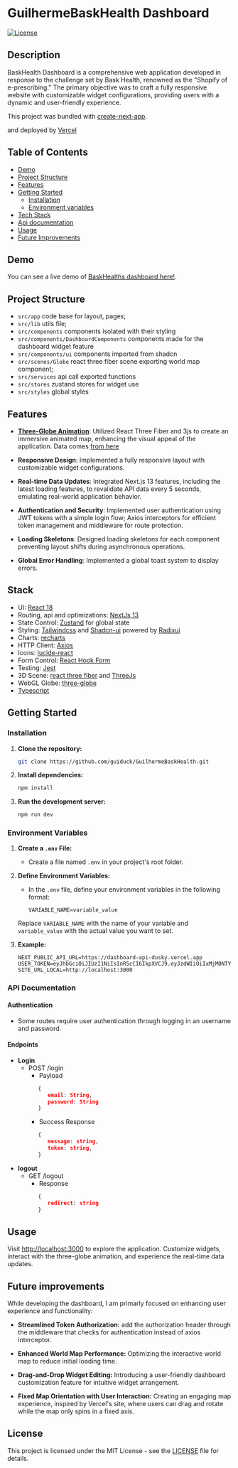 # GuilhermeBaskHealth Dashboard

[![License](https://img.shields.io/badge/license-MIT-blue.svg)](https://opensource.org/licenses/MIT)

## Description

BaskHealth Dashboard is a comprehensive web application developed in response to the challenge set by Bask Health, renowned as the "Shopify of e-prescribing." The primary objective was to craft a fully responsive website with customizable widget configurations, providing users with a dynamic and user-friendly experience.

This project was bundled with [create-next-app](https://nextjs.org/docs/pages/api-reference/create-next-app).

and deployed by [Vercel](https://vercel.com/)

## Table of Contents

- [Demo](#demo)
- [Project Structure](#project-structure)
- [Features](#features)
- [Getting Started](#getting-started)
  - [Installation](#installation)
  - [Environment variables](#environment-variables)
- [Tech Stack](#stack)
- [Api documentation](#api-documentation)
- [Usage](#usage)
- [Future Improvements](#future-improvements)

## Demo

You can see a live demo of [BaskHealths dashboard here!](https://guilherme-bask-health.vercel.app/).

## Project Structure

- `src/app` code base for layout, pages;
- `src/lib` utils file;
- `src/components` components isolated with their styling
- `src/components/DashboardComponents` components made for the dashboard widget feature
- `src/components/ui` components imported from shadcn
- `src/scenes/Globe` react three fiber scene exporting world map component;
- `src/services` api call exported functions
- `src/stores` zustand stores for widget use
- `src/styles` global styles

## Features

- **[Three-Globe Animation](https://www.npmjs.com/package/three-globe)**:
 Utilized React Three Fiber and 3js to create an immersive animated map, enhancing the visual appeal of the application. Data comes [from here](https://geojson-maps.ash.ms)

- **Responsive Design**: Implemented a fully responsive layout with customizable widget configurations.

- **Real-time Data Updates**: Integrated Next.js 13 features, including the latest loading features, to revalidate API data every 5 seconds, emulating real-world application behavior.

- **Authentication and Security**: Implemented user authentication using JWT tokens with a simple login flow; Axios interceptors for efficient token management and middleware for route protection.

- **Loading Skeletons**: Designed loading skeletons for each component preventing layout shifts during asynchronous operations.

- **Global Error Handling**: Implemented a global toast system to display errors.

## Stack

- UI: [React 18](https://reactjs.org/)
- Routing, api and optimizations: [NextJs 13](https://nextjs.org)
- State Control: [Zustand](https://github.com/pmndrs/zustand) for global state
- Styling: [Tailwindcss](https://tailwindcss.com/) and [Shadcn-ui](https://ui.shadcn.com/) powered by [Radixui](https://www.radix-ui.com/)
- Charts: [recharts](https://recharts.org/en-US/)
- HTTP Client: [Axios](https://github.com/axios/axios) 
- Icons: [lucide-react](https://lucide.dev/guide/packages/lucide-react)
- Form Control: [React Hook Form](https://react-hook-form.com/)
- Testing: [Jest](https://jestjs.io/pt-BR/)
- 3D Scene: [react three fiber](https://docs.pmnd.rs/react-three-fiber/getting-started/introduction) and [ThreeJs](https://threejs.org)
- WebGL Globe: [three-globe](https://www.npmjs.com/package/three-globe)
- [Typescript](https://www.typescriptlang.org/)

## Getting Started

### Installation

1. **Clone the repository:**

   ```bash
   git clone https://github.com/guiduck/GuilhermeBaskHealth.git
   ```

2. **Install dependencies:**

   ```bash
   npm install
   ```

3. **Run the development server:**

   ```bash
   npm run dev
   ```

### Environment Variables

1. **Create a `.env` File:**

   - Create a file named `.env` in your project's root folder.

2. **Define Environment Variables:**

   - In the `.env` file, define your environment variables in the following format:
   
     ```
     VARIABLE_NAME=variable_value
     ```

   Replace `VARIABLE_NAME` with the name of your variable and `variable_value` with the actual value you want to set.

3. **Example:**

   ```plaintext
   NEXT_PUBLIC_API_URL=https://dashboard-api-dusky.vercel.app
   USER_TOKEN=eyJhbGciOiJIUzI1NiIsInR5cCI6IkpXVCJ9.eyJzdWIiOiIxMjM0NTY3ODkwIiwibmFtZSI6IkpvaG4gRG9lIiwiaWF0IjoxNTE2MjM5MDIyfQ.SflKxwRJSMeKKF2QT4fwpMeJf36POk6yJV_adQssw5c
   SITE_URL_LOCAL=http://localhost:3000

### API Documentation

#### Authentication

- Some routes require user authentication through logging in an username and password.

#### Endpoints
   - **Login**
      - POST /login
         - Payload
         ```json
            {
               email: String,
               password: String
            }
         ```
         - Success Response
         ```json
            {
               message: string,
               token: string,
            }
         ```
   - **logout**
      - GET /logout
         - Response
         ```json
            { 
               redirect: string 
            }
         ```

## Usage

Visit [http://localhost:3000](http://localhost:3000) to explore the application. Customize widgets, interact with the three-globe animation, and experience the real-time data updates.

## Future improvements

While developing the dashboard, I am primarly focused on enhancing user experience and functionality:

- **Streamlined Token Authorization:** add the authorization header through the middleware that checks for authentication instead of axios interceptor.

- **Enhanced World Map Performance:** Optimizing the interactive world map to reduce initial loading time.

- **Drag-and-Drop Widget Editing:** Introducing a user-friendly dashboard customization feature for intuitive widget arrangement.

- **Fixed Map Orientation with User Interaction:** Creating an engaging map experience, inspired by Vercel's site, where users can drag and rotate while the map only spins in a fixed axis.

## License

This project is licensed under the MIT License - see the [LICENSE](LICENSE) file for details.
